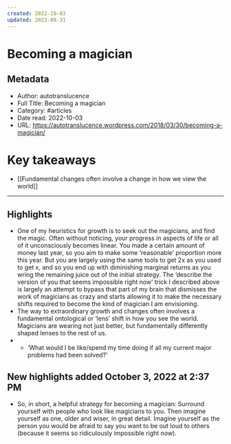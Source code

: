 ```yaml
---
created: 2022-10-03
updated: 2023-08-31
---
```

# Becoming a magician

## Metadata
- Author: autotranslucence
- Full Title: Becoming a magician
- Category: #articles
- Date read: 2022-10-03
- URL: https://autotranslucence.wordpress.com/2018/03/30/becoming-a-magician/
# Key takeaways
- [[Fundamental changes often involve a change in how we view the world]]

---

## Highlights
- One of my heuristics for growth is to seek out the magicians, and find the magic. Often without noticing, your progress in aspects of life or all of it unconsciously becomes linear. You made a certain amount of money last year, so you aim to make some ‘reasonable’ proportion more this year. But you are largely using the same tools to get 2x as you used to get x, and so you end up with diminishing marginal returns as you wring the remaining juice out of the initial strategy. The ‘describe the version of you that seems impossible right now’ trick I described above is largely an attempt to bypass that part of my brain that dismisses the work of magicians as crazy and starts allowing it to make the necessary shifts required to become the kind of magician I am envisioning.
- The way to extraordinary growth and changes often involves a fundamental ontological or ‘lens’ shift in how you see the world. Magicians are wearing not just better, but fundamentally differently shaped lenses to the rest of us.
- * ‘What would I be like/spend my time doing if all my current major problems had been solved?’
## New highlights added October 3, 2022 at 2:37 PM
- So, in short, a helpful strategy for becoming a magician: Surround yourself with people who look like magicians to you. Then imagine yourself as one, older and wiser, in great detail. Imagine yourself as the person you would be afraid to say you want to be out loud to others (because it seems so ridiculously impossible right now).
